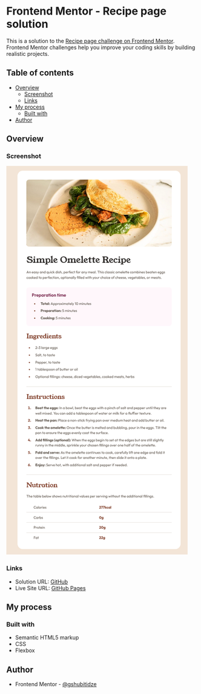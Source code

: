# Frontend Mentor - Recipe page solution

This is a solution to the [Recipe page challenge on Frontend Mentor](https://www.frontendmentor.io/challenges/recipe-page-KiTsR8QQKm). Frontend Mentor challenges help you improve your coding skills by building realistic projects.

## Table of contents

- [Overview](#overview)
  - [Screenshot](#screenshot)
  - [Links](#links)
- [My process](#my-process)
  - [Built with](#built-with)
- [Author](#author)

## Overview

### Screenshot

![Screenshot](/screenshot.png)

### Links

- Solution URL: [GitHub](https://github.com/gigishubitidze/fm-recipe-page.git)
- Live Site URL: [GitHub Pages](https://gigishubitidze.github.io/fm-recipe-page/)

## My process

### Built with

- Semantic HTML5 markup
- CSS
- Flexbox

## Author

- Frontend Mentor - [@gshubitidze](https://www.frontendmentor.io/profile/gshubitidze)